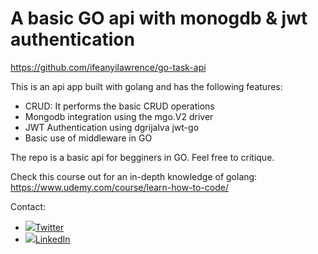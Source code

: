 # A basic GO api with monogdb & jwt authentication

https://github.com/ifeanyilawrence/go-task-api

This is an api app built with golang and has the following features:

* CRUD: It performs the basic CRUD operations
* Mongodb integration using the mgo.V2 driver
* JWT Authentication using dgrijalva jwt-go
* Basic use of middleware in GO

The repo is a basic api for begginers in GO. Feel free to critique.

Check this course out for an in-depth knowledge of golang: https://www.udemy.com/course/learn-how-to-code/

Contact: 
-    ![](https://cdnjs.cloudflare.com/ajax/libs/webicons/2.0.0/webicons/webicon-twitter-m.png)[Twitter](https://twitter.com/ifeanyilawrence) 
-    ![](https://cdnjs.cloudflare.com/ajax/libs/webicons/2.0.0/webicons/webicon-linkedin-m.png)[LinkedIn](https://www.linkedin.com/in/lawrence-eze/)